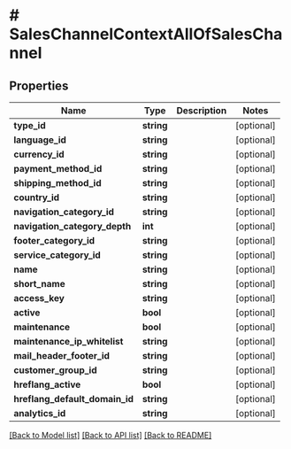 # # SalesChannelContextAllOfSalesChannel

## Properties

Name | Type | Description | Notes
------------ | ------------- | ------------- | -------------
**type_id** | **string** |  | [optional]
**language_id** | **string** |  | [optional]
**currency_id** | **string** |  | [optional]
**payment_method_id** | **string** |  | [optional]
**shipping_method_id** | **string** |  | [optional]
**country_id** | **string** |  | [optional]
**navigation_category_id** | **string** |  | [optional]
**navigation_category_depth** | **int** |  | [optional]
**footer_category_id** | **string** |  | [optional]
**service_category_id** | **string** |  | [optional]
**name** | **string** |  | [optional]
**short_name** | **string** |  | [optional]
**access_key** | **string** |  | [optional]
**active** | **bool** |  | [optional]
**maintenance** | **bool** |  | [optional]
**maintenance_ip_whitelist** | **string** |  | [optional]
**mail_header_footer_id** | **string** |  | [optional]
**customer_group_id** | **string** |  | [optional]
**hreflang_active** | **bool** |  | [optional]
**hreflang_default_domain_id** | **string** |  | [optional]
**analytics_id** | **string** |  | [optional]

[[Back to Model list]](../../README.md#models) [[Back to API list]](../../README.md#endpoints) [[Back to README]](../../README.md)
